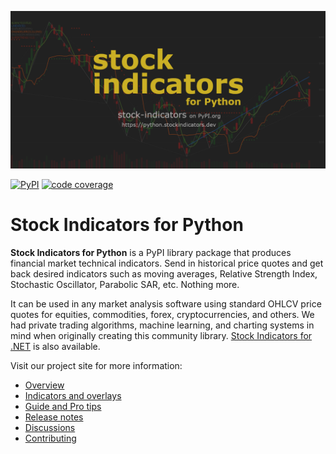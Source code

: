 [![image](https://raw.githubusercontent.com/DaveSkender/Stock.Indicators.Python/main/docs/assets/social-banner.png)](https://python.stockindicators.dev/)

[![PyPI](https://img.shields.io/pypi/v/stock-indicators?color=blue&label=PyPI)](https://badge.fury.io/py/stock-indicators)
[![code coverage](https://img.shields.io/azure-devops/coverage/skender/stock.indicators/26/main?logo=AzureDevOps&label=Test%20Coverage)](https://dev.azure.com/skender/Stock.Indicators/_build/latest?definitionId=26&branchName=main&view=codecoverage-tab)

# Stock Indicators for Python

**Stock Indicators for Python** is a PyPI library package that produces financial market technical indicators.  Send in historical price quotes and get back desired indicators such as moving averages, Relative Strength Index, Stochastic Oscillator, Parabolic SAR, etc.  Nothing more.

It can be used in any market analysis software using standard OHLCV price quotes for equities, commodities, forex, cryptocurrencies, and others.  We had private trading algorithms, machine learning, and charting systems in mind when originally creating this community library.  [Stock Indicators for .NET](https://https://dotnet.stockindicators.dev/) is also available.

Visit our project site for more information:

- [Overview](https://python.stockindicators.dev/)
- [Indicators and overlays](https://python.stockindicators.dev/indicators/)
- [Guide and Pro tips](https://python.stockindicators.dev/guide/)
- [Release notes](https://github.com/DaveSkender/Stock.Indicators.Python/releases)
- [Discussions](https://github.com/DaveSkender/Stock.Indicators/discussions)
- [Contributing](https://github.com/DaveSkender/Stock.Indicators.Python/blob/main/docs/contributing.md#readme)
